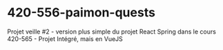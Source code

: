 # 420-556-paimon-quests
Projet veille #2 - version plus simple du projet React Spring dans le cours 420-565 - Projet Intégré, mais en VueJS
